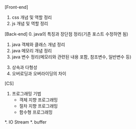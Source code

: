 [Front-end]
1. css 개념 및 역할 정리
2. js 개념 및 역할 정리

[Back-end]
0. java의 특징과 장단점 정리(기존 포스트 수정하면 됨)
1. java 객체와 클래스 개념 정리
3. java 메모리 개념 정리
2. java 변수 정리(메모리와 관련된 내용 포함, 참조변수, 일반변수 등)
<!-- null은 참조 변수의 기본 값이기 때문에 자료형, 클래스형에 상관 없이 할당할 수 있다. -->
3. 상속과 다형성
4. 오버로딩과 오버라이딩의 차이

[CS]
1. 프로그래밍 기법
    - 객체 지향 프로그래밍
    - 절차 지향 프로그래밍
    - 함수형 프로그래밍

*. IO Stream
*. buffer
